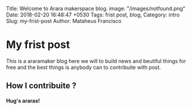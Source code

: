 Title: Welcome to Arara makerspace blog.
image: "/images/notfound.png"
Date: 2018-02-20 16:48:47 +0530
Tags: frist post, blog,
Category: intro
Slug: my-frist-post
Author: Mataheus Francisco



# My frist post


This is a araramaker blog here we will to build news and beutiful things for free and the best things
is anybody can to contribuite with post.



## How I contribuite ?





#### Hug's araras!


